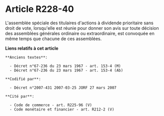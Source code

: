 # Article R228-40

L'assemblée spéciale des titulaires d'actions à dividende prioritaire sans droit de vote, lorsqu'elle est réunie pour donner
son avis sur toute décision des assemblées générales ordinaire ou extraordinaire, est convoquée en même temps que chacune de
ces assemblées.

**Liens relatifs à cet article**

	**Anciens textes**:

	  - Décret n°67-236 du 23 mars 1967 - art. 153-4 (M)
	  - Décret n°67-236 du 23 mars 1967 - art. 153-4 (Ab)

	**Codifié par**:

	  - Décret n°2007-431 2007-03-25 JORF 27 mars 2007

	**Cité par**:

	  - Code de commerce - art. R225-96 (V)
	  - Code monétaire et financier - art. R212-2 (V)
